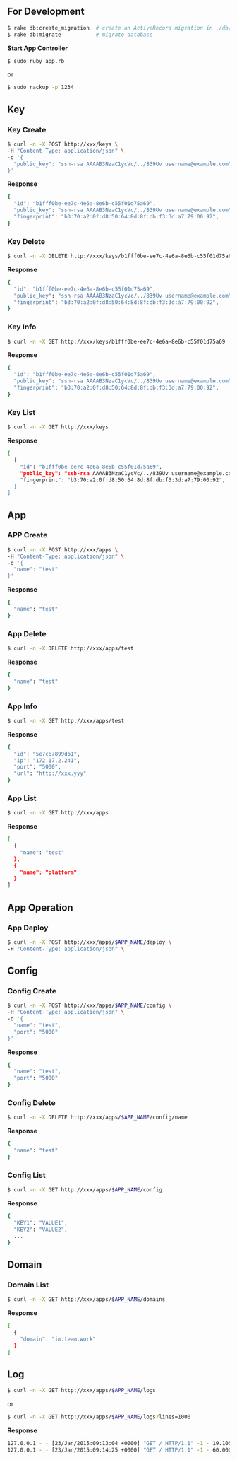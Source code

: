 
## For Development

```sh
$ rake db:create_migration  # create an ActiveRecord migration in ./db/migrate
$ rake db:migrate           # migrate database
```

**Start App Controller**

```sh
$ sudo ruby app.rb
```

or

```sh
$ sudo rackup -p 1234
```

## Key

### Key Create

```sh
$ curl -n -X POST http://xxx/keys \
-H "Content-Type: application/json" \
-d '{
  "public_key": "ssh-rsa AAAAB3NzaC1ycVc/../839Uv username@example.com"
}'
```

**Response**

```sh
{
  "id": "b1fff0be-ee7c-4e6a-8e6b-c55f01d75a69",
  "public_key": "ssh-rsa AAAAB3NzaC1ycVc/../839Uv username@example.com"
  "fingerprint": "b3:70:a2:0f:d8:50:64:8d:8f:db:f3:3d:a7:79:00:92",
}
```

### Key Delete

```sh
$ curl -n -X DELETE http://xxx/keys/b1fff0be-ee7c-4e6a-8e6b-c55f01d75a69
```

**Response**

```sh
{
  "id": "b1fff0be-ee7c-4e6a-8e6b-c55f01d75a69",
  "public_key": "ssh-rsa AAAAB3NzaC1ycVc/../839Uv username@example.com"
  "fingerprint": "b3:70:a2:0f:d8:50:64:8d:8f:db:f3:3d:a7:79:00:92",
}
```

### Key Info

```sh
$ curl -n -X GET http://xxx/keys/b1fff0be-ee7c-4e6a-8e6b-c55f01d75a69
```

**Response**

```sh
{
  "id": "b1fff0be-ee7c-4e6a-8e6b-c55f01d75a69",
  "public_key": "ssh-rsa AAAAB3NzaC1ycVc/../839Uv username@example.com"
  "fingerprint": "b3:70:a2:0f:d8:50:64:8d:8f:db:f3:3d:a7:79:00:92",
}
```

### Key List

```sh
$ curl -n -X GET http://xxx/keys
```

**Response**

```sh
[
  {
    "id": "b1fff0be-ee7c-4e6a-8e6b-c55f01d75a69",
    "public_key": "ssh-rsa AAAAB3NzaC1ycVc/../839Uv username@example.com"
    "fingerprint": "b3:70:a2:0f:d8:50:64:8d:8f:db:f3:3d:a7:79:00:92",
  }
]
```

## App

### APP Create

```sh
$ curl -n -X POST http://xxx/apps \
-H "Content-Type: application/json" \
-d '{
  "name": "test"
}'
```

**Response**

```sh
{
  "name": "test"
}
```

### App Delete

```sh
$ curl -n -X DELETE http://xxx/apps/test
```

**Response**

```sh
{
  "name": "test"
}
```

### App Info

```sh
$ curl -n -X GET http://xxx/apps/test
```

**Response**

```sh
{
  "id": "5e7c67899db1",
  "ip": "172.17.2.241",
  "port": "5000",
  "url": "http://xxx.yyy"
}
```

### App List

```sh
$ curl -n -X GET http://xxx/apps
```

**Response**

```sh
[
  {
    "name": "test"
  },
  {
    "name": "platform"
  }
]
```

## App Operation

### App Deploy

```sh
$ curl -n -X POST http://xxx/apps/$APP_NAME/deploy \
-H "Content-Type: application/json" \
```

## Config

### Config Create

```sh
$ curl -n -X POST http://xxx/apps/$APP_NAME/config \
-H "Content-Type: application/json" \
-d '{
  "name": "test",
  "port": "5000"
}'
```

**Response**

```sh
{
  "name": "test",
  "port": "5000"
}
```

### Config Delete

```sh
$ curl -n -X DELETE http://xxx/apps/$APP_NAME/config/name
```

**Response**

```sh
{
  "name": "test"
}
```

### Config List

```sh
$ curl -n -X GET http://xxx/apps/$APP_NAME/config
```

**Response**

```sh
{
  "KEY1": "VALUE1",
  "KEY2": "VALUE2",
  ...
}
```

## Domain

### Domain List

```sh
$ curl -n -X GET http://xxx/apps/$APP_NAME/domains
```

**Response**

```sh
[
  {
    "domain": "im.team.work"
  }
]
```

## Log

```sh
$ curl -n -X GET http://xxx/apps/$APP_NAME/logs
```

or

```sh
$ curl -n -X GET http://xxx/apps/$APP_NAME/logs?lines=1000
```

**Response**

```sh
127.0.0.1 - - [23/Jan/2015:09:13:04 +0000] "GET / HTTP/1.1" -1 - 19.1057
127.0.0.1 - - [23/Jan/2015:09:14:25 +0000] "GET / HTTP/1.1" -1 - 60.0006
```
